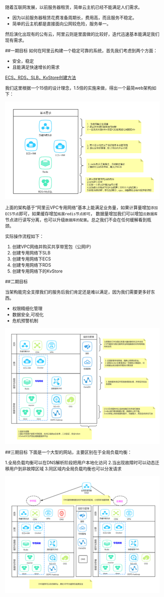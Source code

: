 随着互联网发展，以前服务器租赁，简单云主机已经不能满足人们需求。
- 因为以前服务器租赁花费准备周期长，费用高，而且服务不稳定。
- 简单的云主机都是直接面向公网较危险，服务单一。

然后演化出现有的公有云，阿里云则是里面做的比较好，迭代迅速基本能满足我们现有需求。

##一期目标
如何在阿里云构建一个稳定可靠的系统，首先我们考虑到两个方面：
- 安全，稳定
- 且能满足快速增长的需求

[ECS，RDS，SLB，KvStore创建方法](./aliyun_sm.md)

我们这里根据一个15倍的设计理念，1.5倍的实施来做，得出一个最简web架构如下：


![](./img/201-阿里云架构v1.0.png)

上面的架构基于“阿里云VPC专用网络”基本上能满足业务量，如果计算量增加`添加ECS节点`即可，如果缓存增加`拓展redis节点即可`，
数据量增加我们可以增加`云数据库`节点进行读写分离，也可以升级`数据库的配置`。总之我们不会在任何缓解看到瓶颈。

实际操作流程如下：

1. 创建VPC网络并购买共享带宽包（公网IP）
2. 创建专用网络下SLB
3. 创建专用网络下ECS
4. 创建专用网络下RDS
5. 创建专用网络下的KvStore

##二期目标

当架构能完全支撑我们的服务后我们肯定还是难以满足，因为我们需要更多好东西。
- 权限精细化管理
- 数据安全,可视化
- 危机预警机制

![](./img/202-阿里云架构v2.1.png)


##三期目标
下面是一个大型的网站，主要区别在于全局负载均衡：

1.全局负载均衡可以在DNS解析阶段把用户本地化访问
2.当出现故障时可以动态迁移用户到非故障区域
3.同区域内全局负载均衡也可以分发请求

![](./img/203-阿里云大型-v3.0.png)


